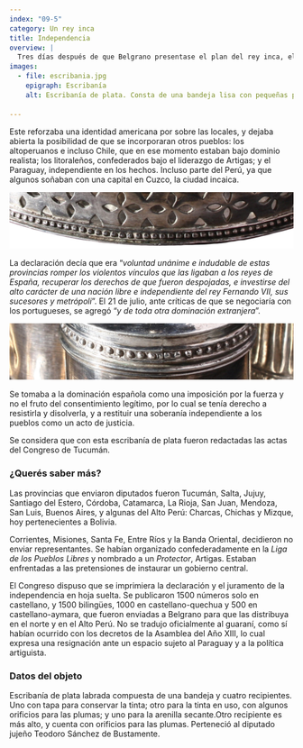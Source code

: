 ```yaml
---
index: "09-5"
category: Un rey inca
title: Independencia
overview: |
  Tres días después de que Belgrano presentase el plan del rey inca, el *Soberano Congreso de las Provincias Unidas del Río de la Plata* dio un paso fundamental: declaró la independencia. Al hacerlo cambió el nombre del nuevo Estado por *Provincias Unidas en Sud-América*.
images:
  - file: escribania.jpg
    epigraph: Escribanía
    alt: Escribanía de plata. Consta de una bandeja lisa con pequeñas patas y borde floreado. Sobre la bandeja descansan dos frascos de plata para tinta con tapa cónica, uno para arenilla y un porta pluma con orificios en la tapa para sostener la pluma.

---
```


Este reforzaba una identidad americana por sobre las locales, y dejaba abierta la posibilidad de que se incorporaran otros pueblos: los altoperuanos e incluso Chile, que en ese momento estaban bajo dominio realista; los litoraleños, confederados bajo el liderazgo de Artigas; y el Paraguay, independiente en los hechos. Incluso parte del Perú, ya que algunos soñaban con una capital en Cuzco, la ciudad incaica.

![Detalle del objeto](./eje09-5-a.jpg)

La declaración decía que era “*voluntad unánime e indudable de estas provincias romper los violentos vínculos que las ligaban a los reyes de España, recuperar los derechos de que fueron despojadas, e investirse del alto carácter de una nación libre e independiente del rey Fernando VII, sus sucesores y metrópoli*”. El 21 de julio, ante críticas de que se negociaría con los portugueses, se agregó “*y de toda otra dominación extranjera*”.

![Detalle del objeto](./eje09-5-b.jpg)

Se tomaba a la dominación española como una imposición por la fuerza y no el fruto del consentimiento legítimo, por lo cual se tenía derecho a resistirla y disolverla, y a restituir una soberanía independiente a los pueblos como un acto de justicia.

Se considera que con esta escribanía de plata fueron redactadas las actas del Congreso de Tucumán.

### ¿Querés saber más?
Las provincias que enviaron diputados fueron Tucumán, Salta, Jujuy, Santiago del Estero, Córdoba, Catamarca, La Rioja, San Juan, Mendoza, San Luis, Buenos Aires, y algunas del Alto Perú: Charcas, Chichas y Mizque, hoy pertenecientes a Bolivia.

Corrientes, Misiones, Santa Fe, Entre Ríos y la Banda Oriental, decidieron no enviar representantes. Se habían organizado confederadamente en la *Liga de los Pueblos Libres* y nombrado a un *Protector*, Artigas. Estaban enfrentadas a las pretensiones de instaurar un gobierno central.

El Congreso dispuso que se imprimiera la declaración y el juramento de la independencia en hoja suelta. Se publicaron 1500 números solo en castellano, y 1500 bilingües, 1000 en castellano-quechua y 500 en castellano-aymara, que fueron enviadas a Belgrano para que las distribuya en el norte y en el Alto Perú. No se tradujo oficialmente al guaraní, como sí habían ocurrido con los decretos de la Asamblea del Año XIII, lo cual expresa una resignación ante un espacio sujeto al Paraguay y a la política artiguista.


### Datos del objeto

Escribanía de plata labrada compuesta de una bandeja y cuatro recipientes. Uno con tapa para conservar la tinta; otro para la tinta en uso, con algunos orificios para las plumas; y uno para la arenilla secante.Otro recipiente es más alto, y cuenta con orificios para las plumas. Perteneció al diputado jujeño Teodoro Sánchez de Bustamente.

